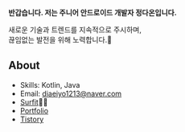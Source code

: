 **반갑습니다. 저는 주니어 안드로이드 개발자 정다온입니다.**

새로운 기술과 트렌드를 지속적으로 주시하며,  
끊임없는 발전을 위해 노력합니다.🤔

## About

- Skills: Kotlin, Java
- Email: diaeiyo1213@naver.com
- [Surfit](https://my.surfit.io/w/1517005931)🏄🏻
- [Portfolio](https://bejewled-cheek-cf3.notion.site/daf6505043f947ada70a00941ecb777f)
- [Tistory](https://ddevws.tistory.com/)
